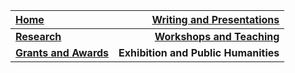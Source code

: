 | **[Home](https://ssapienza.github.io/ssapienza/)**      | **[Writing and Presentations](/writing-presentations.md)** |
| :----------- | -----------: |
| **[Research](/research.md)**          | **[Workshops and Teaching](workshops-teaching.md)**       |
|   **[Grants and Awards](/grants-awards.md)**   | **Exhibition and Public Humanities**      |
